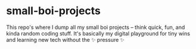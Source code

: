 # small-boi-projects
This repo's where I dump all my small boi projects – think quick, fun, and kinda random coding stuff. It's basically my digital playground for tiny wins and learning new tech without the ✨ pressure ✨
